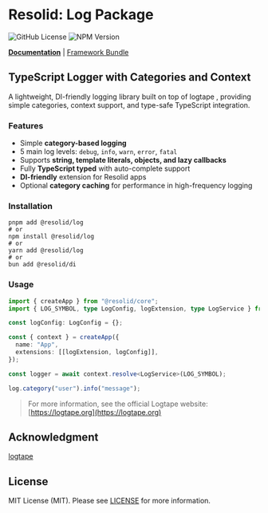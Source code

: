 # Resolid: Log Package

![GitHub License](https://img.shields.io/github/license/resolid/framework)
![NPM Version](https://img.shields.io/npm/v/%40resolid/log)

<b>[Documentation](https://www.resolid.tech/docs/log)</b> | [Framework Bundle](https://github.com/resolid/framework)

## TypeScript Logger with Categories and Context

A lightweight, DI-friendly logging library built on top of logtape
, providing simple categories, context support, and type-safe TypeScript integration.

### Features

- Simple **category-based logging**
- 5 main log levels: `debug`, `info`, `warn`, `error`, `fatal`
- Supports **string, template literals, objects, and lazy callbacks**
- Fully **TypeScript typed** with auto-complete support
- **DI-friendly** extension for Resolid apps
- Optional **category caching** for performance in high-frequency logging

### Installation

```shell
pnpm add @resolid/log
# or
npm install @resolid/log
# or
yarn add @resolid/log
# or
bun add @resolid/di
```

### Usage

```ts
import { createApp } from "@resolid/core";
import { LOG_SYMBOL, type LogConfig, logExtension, type LogService } from "@resolid/log";

const logConfig: LogConfig = {};

const { context } = createApp({
  name: "App",
  extensions: [[logExtension, logConfig]],
});

const logger = await context.resolve<LogService>(LOG_SYMBOL);

log.category("user").info("message");
```

> For more information, see the official Logtape website: [https://logtape.org](https://logtape.org)

## Acknowledgment

[logtape](https://github.com/dahlia/logtape)

## License

MIT License (MIT). Please see [LICENSE](./LICENSE) for more information.
